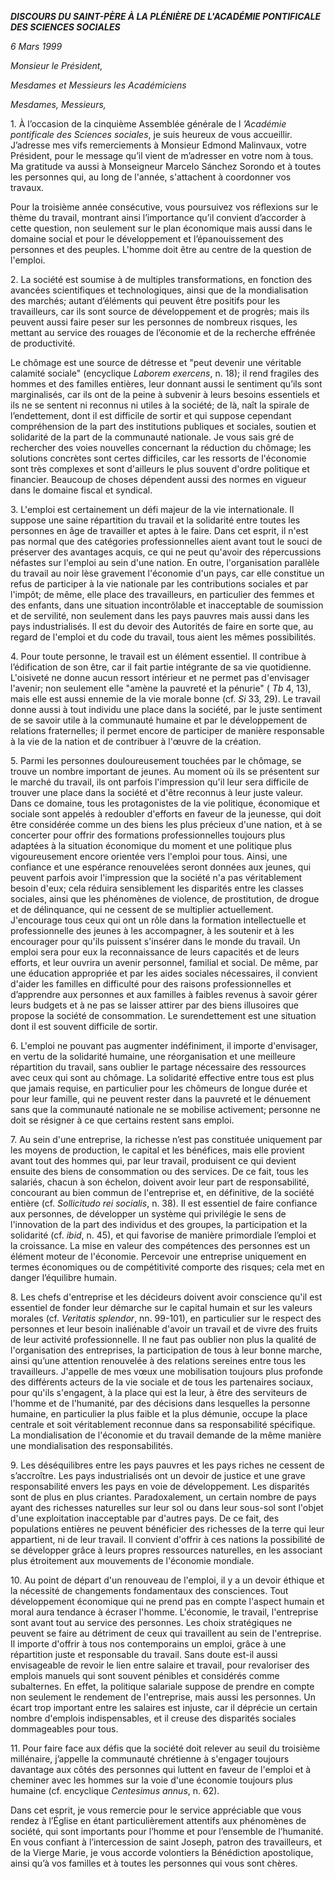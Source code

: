 ***DISCOURS DU SAINT-PÈRE À LA PLÉNIÈRE DE L'ACADÉMIE PONTIFICALE DES SCIENCES SOCIALES***

*6 Mars 1999*

*Monsieur le Président,*

*Mesdames et Messieurs les Académiciens*

*Mesdames, Messieurs,*

1\. À l’occasion de la cinquième Assemblée générale de l *’Académie pontificale des Sciences sociales*, je suis heureux de vous accueillir. J’adresse mes vifs remerciements à Monsieur Edmond Malinvaux, votre Président, pour le message qu’il vient de m’adresser en votre nom à tous. Ma gratitude va aussi à Monseigneur Marcelo Sánchez Sorondo et à toutes les personnes qui, au long de l'année, s'attachent à coordonner vos travaux.

Pour la troisième année consécutive, vous poursuivez vos réflexions sur le thème du travail, montrant ainsi l’importance qu’il convient d’accorder à cette question, non seulement sur le plan économique mais aussi dans le domaine social et pour le développement et l’épanouissement des personnes et des peuples. L'homme doit être au centre de la question de l'emploi.

2\. La société est soumise à de multiples transformations, en fonction des avancées scientifiques et technologiques, ainsi que de la mondialisation des marchés; autant d’éléments qui peuvent être positifs pour les travailleurs, car ils sont source de développement et de progrès; mais ils peuvent aussi faire peser sur les personnes de nombreux risques, les mettant au service des rouages de l’économie et de la recherche effrénée de productivité.

Le chômage est une source de détresse et "peut devenir une véritable calamité sociale" (encyclique *Laborem exercens*, n. 18); il rend fragiles des hommes et des familles entières, leur donnant aussi le sentiment qu’ils sont marginalisés, car ils ont de la peine à subvenir à leurs besoins essentiels et ils ne se sentent ni reconnus ni utiles à la société; de là, naît la spirale de l’endettement, dont il est difficile de sortir et qui suppose cependant compréhension de la part des institutions publiques et sociales, soutien et solidarité de la part de la communauté nationale. Je vous sais gré de rechercher des voies nouvelles concernant la réduction du chômage; les solutions concrètes sont certes difficiles, car les ressorts de l'économie sont très complexes et sont d'ailleurs le plus souvent d'ordre politique et financier. Beaucoup de choses dépendent aussi des normes en vigueur dans le domaine fiscal et syndical.

3\. L'emploi est certainement un défi majeur de la vie internationale. Il suppose une saine répartition du travail et la solidarité entre toutes les personnes en âge de travailler et aptes à le faire. Dans cet esprit, il n'est pas normal que des catégories professionnelles aient avant tout le souci de préserver des avantages acquis, ce qui ne peut qu'avoir des répercussions néfastes sur l'emploi au sein d'une nation. En outre, l'organisation parallèle du travail au noir lèse gravement l'économie d'un pays, car elle constitue un refus de participer à la vie nationale par les contributions sociales et par l'impôt; de même, elle place des travailleurs, en particulier des femmes et des enfants, dans une situation incontrôlable et inacceptable de soumission et de servilité, non seulement dans les pays pauvres mais aussi dans les pays industrialisés. Il est du devoir des Autorités de faire en sorte que, au regard de l'emploi et du code du travail, tous aient les mêmes possibilités.

4\. Pour toute personne, le travail est un élément essentiel. Il contribue à l’édification de son être, car il fait partie intégrante de sa vie quotidienne. L'oisiveté ne donne aucun ressort intérieur et ne permet pas d'envisager l'avenir; non seulement elle "amène la pauvreté et la pénurie" ( *Tb* 4, 13), mais elle est aussi ennemie de la vie morale bonne (cf. *Si* 33, 29). Le travail donne aussi à tout individu une place dans la société, par le juste sentiment de se savoir utile à la communauté humaine et par le développement de relations fraternelles; il permet encore de participer de manière responsable à la vie de la nation et de contribuer à l'œuvre de la création.

5\. Parmi les personnes douloureusement touchées par le chômage, se trouve un nombre important de jeunes. Au moment où ils se présentent sur le marché du travail, ils ont parfois l'impression qu'il leur sera difficile de trouver une place dans la société et d'être reconnus à leur juste valeur. Dans ce domaine, tous les protagonistes de la vie politique, économique et sociale sont appelés à redoubler d'efforts en faveur de la jeunesse, qui doit être considérée comme un des biens les plus précieux d'une nation, et à se concerter pour offrir des formations professionnelles toujours plus adaptées à la situation économique du moment et une politique plus vigoureusement encore orientée vers l'emploi pour tous. Ainsi, une confiance et une espérance renouvelées seront données aux jeunes, qui peuvent parfois avoir l'impression que la société n'a pas véritablement besoin d'eux; cela réduira sensiblement les disparités entre les classes sociales, ainsi que les phénomènes de violence, de prostitution, de drogue et de délinquance, qui ne cessent de se multiplier actuellement. J'encourage tous ceux qui ont un rôle dans la formation intellectuelle et professionnelle des jeunes à les accompagner, à les soutenir et à les encourager pour qu'ils puissent s'insérer dans le monde du travail. Un emploi sera pour eux la reconnaissance de leurs capacités et de leurs efforts, et leur ouvrira un avenir personnel, familial et social. De même, par une éducation appropriée et par les aides sociales nécessaires, il convient d'aider les familles en difficulté pour des raisons professionnelles et d’apprendre aux personnes et aux familles à faibles revenus à savoir gérer leurs budgets et à ne pas se laisser attirer par des biens illusoires que propose la société de consommation. Le surendettement est une situation dont il est souvent difficile de sortir.

6\. L'emploi ne pouvant pas augmenter indéfiniment, il importe d'envisager, en vertu de la solidarité humaine, une réorganisation et une meilleure répartition du travail, sans oublier le partage nécessaire des ressources avec ceux qui sont au chômage. La solidarité effective entre tous est plus que jamais requise, en particulier pour les chômeurs de longue durée et pour leur famille, qui ne peuvent rester dans la pauvreté et le dénuement sans que la communauté nationale ne se mobilise activement; personne ne doit se résigner à ce que certains restent sans emploi.

7\. Au sein d'une entreprise, la richesse n’est pas constituée uniquement par les moyens de production, le capital et les bénéfices, mais elle provient avant tout des hommes qui, par leur travail, produisent ce qui devient ensuite des biens de consommation ou des services. De ce fait, tous les salariés, chacun à son échelon, doivent avoir leur part de responsabilité, concourant au bien commun de l'entreprise et, en définitive, de la société entière (cf. *Sollicitudo rei socialis*, n. 38). Il est essentiel de faire confiance aux personnes, de développer un système qui privilégie le sens de l'innovation de la part des individus et des groupes, la participation et la solidarité (cf. *ibid*, n. 45), et qui favorise de manière primordiale l’emploi et la croissance. La mise en valeur des compétences des personnes est un élément moteur de l'économie. Percevoir une entreprise uniquement en termes économiques ou de compétitivité comporte des risques; cela met en danger l’équilibre humain.

8\. Les chefs d'entreprise et les décideurs doivent avoir conscience qu'il est essentiel de fonder leur démarche sur le capital humain et sur les valeurs morales (cf. *Veritatis splendor*, nn. 99-101), en particulier sur le respect des personnes et leur besoin inaliénable d'avoir un travail et de vivre des fruits de leur activité professionnelle. Il ne faut pas oublier non plus la qualité de l'organisation des entreprises, la participation de tous à leur bonne marche, ainsi qu’une attention renouvelée à des relations sereines entre tous les travailleurs. J'appelle de mes vœux une mobilisation toujours plus profonde des différents acteurs de la vie sociale et de tous les partenaires sociaux, pour qu'ils s'engagent, à la place qui est la leur, à être des serviteurs de l'homme et de l'humanité, par des décisions dans lesquelles la personne humaine, en particulier la plus faible et la plus démunie, occupe la place centrale et soit véritablement reconnue dans sa responsabilité spécifique. La mondialisation de l'économie et du travail demande de la même manière une mondialisation des responsabilités.

9\. Les déséquilibres entre les pays pauvres et les pays riches ne cessent de s’accroître. Les pays industrialisés ont un devoir de justice et une grave responsabilité envers les pays en voie de développement. Les disparités sont de plus en plus criantes. Paradoxalement, un certain nombre de pays ayant des richesses naturelles sur leur sol ou dans leur sous-sol sont l'objet d'une exploitation inacceptable par d'autres pays. De ce fait, des populations entières ne peuvent bénéficier des richesses de la terre qui leur appartient, ni de leur travail. Il convient d'offrir à ces nations la possibilité de se développer grâce à leurs propres ressources naturelles, en les associant plus étroitement aux mouvements de l'économie mondiale.

10\. Au point de départ d'un renouveau de l'emploi, il y a un devoir éthique et la nécessité de changements fondamentaux des consciences. Tout développement économique qui ne prend pas en compte l'aspect humain et moral aura tendance à écraser l'homme. L'économie, le travail, l'entreprise sont avant tout au service des personnes. Les choix stratégiques ne peuvent se faire au détriment de ceux qui travaillent au sein de l'entreprise. Il importe d'offrir à tous nos contemporains un emploi, grâce à une répartition juste et responsable du travail. Sans doute est-il aussi envisageable de revoir le lien entre salaire et travail, pour revaloriser des emplois manuels qui sont souvent pénibles et considérés comme subalternes. En effet, la politique salariale suppose de prendre en compte non seulement le rendement de l'entreprise, mais aussi les personnes. Un écart trop important entre les salaires est injuste, car il déprécie un certain nombre d'emplois indispensables, et il creuse des disparités sociales dommageables pour tous.

11\. Pour faire face aux défis que la société doit relever au seuil du troisième millénaire, j’appelle la communauté chrétienne à s'engager toujours davantage aux côtés des personnes qui luttent en faveur de l'emploi et à cheminer avec les hommes sur la voie d'une économie toujours plus humaine (cf. encyclique *Centesimus annus*, n. 62).

Dans cet esprit, je vous remercie pour le service appréciable que vous rendez à l’Église en étant particulièrement attentifs aux phénomènes de société, qui sont importants pour l’homme et pour l’ensemble de l’humanité. En vous confiant à l’intercession de saint Joseph, patron des travailleurs, et de la Vierge Marie, je vous accorde volontiers la Bénédiction apostolique, ainsi qu’à vos familles et à toutes les personnes qui vous sont chères.